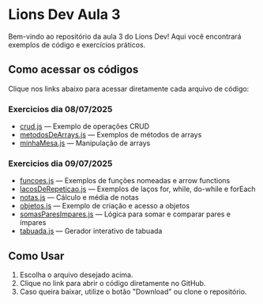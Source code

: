 # Lions Dev Aula 3

Bem-vindo ao repositório da aula 3 do Lions Dev! Aqui você encontrará exemplos de código e exercícios práticos.

## Como acessar os códigos

Clique nos links abaixo para acessar diretamente cada arquivo de código:

### Exercicios dia 08/07/2025

- [crud.js](https://github.com/FilipePaixao/Lions-dev-aula-3/blob/main/crud.js) — Exemplo de operações CRUD
- [metodosDeArrays.js](https://github.com/FilipePaixao/Lions-dev-aula-3/blob/main/metodosDeArrays.js) — Exemplos de métodos de arrays
- [minhaMesa.js](https://github.com/FilipePaixao/Lions-dev-aula-3/blob/main/minhaMesa.js) — Manipulação de arrays

### Exercicios dia 09/07/2025

- [funcoes.js](https://github.com/FilipePaixao/Lions-dev-aula-3/blob/main/funcoes.js) — Exemplos de funções nomeadas e arrow functions
- [lacosDeRepeticao.js](https://github.com/FilipePaixao/Lions-dev-aula-3/blob/main/lacosDeRepeticao.js) — Exemplos de laços for, while, do-while e forEach
- [notas.js](https://github.com/FilipePaixao/Lions-dev-aula-3/blob/main/notas.js) — Cálculo e média de notas
- [objetos.js](https://github.com/FilipePaixao/Lions-dev-aula-3/blob/main/objetos.js) — Exemplo de criação e acesso a objetos
- [somasParesImpares.js](https://github.com/FilipePaixao/Lions-dev-aula-3/blob/main/somasParesImpares.js) — Lógica para somar e comparar pares e ímpares
- [tabuada.js](https://github.com/FilipePaixao/Lions-dev-aula-3/blob/main/tabuada.js) — Gerador interativo de tabuada



## Como Usar

1. Escolha o arquivo desejado acima.
2. Clique no link para abrir o código diretamente no GitHub.
3. Caso queira baixar, utilize o botão "Download" ou clone o repositório.

